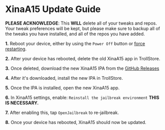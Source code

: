# XinaA15 Update Guide
**PLEASE ACKNOWLEDGE**: This **WILL** delete all of your tweaks and repos. Your tweak preferences will be kept, but please make sure to backup all of the tweaks you have installed, and all of the repos you have added.

**1.** Reboot your device, either by using the `Power Off` button or [force restarting](https://support.apple.com/guide/iphone/force-restart-iphone-iph8903c3ee6/ios).

**2.** After your device has rebooted, delete the old XinaA15 app in TrollStore.

**3.** Once deleted, download the new XinaA15 IPA from the [GitHub Releases](https://github.com/jacksight/xina520_official_jailbreak/releases)

**4.** After it's downloaded, install the new IPA in TrollStore.

**5.** Once the IPA is installed, open the new XinaA15 app.

**6.** In XinaA15 settings, enable: `Reinstall the jailbreak environment` **THIS IS NECESSARY.**

**7.** After enabling this, tap `OpenJailbreak` to re-jailbreak.

**8.** Once your device has rebooted, XinaA15 should now be updated. 
